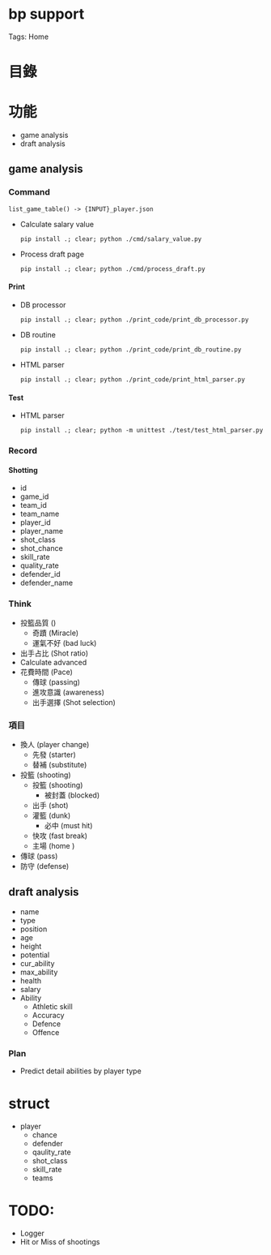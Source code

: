 # bp support

Tags: Home

# 目錄

# 功能

- game analysis
- draft analysis

## game analysis

### Command 

```
list_game_table() -> {INPUT}_player.json
```

- Calculate salary value
    ```
    pip install .; clear; python ./cmd/salary_value.py
    ```

- Process draft page
    ```
    pip install .; clear; python ./cmd/process_draft.py
    ```

#### Print

- DB processor
    ```
    pip install .; clear; python ./print_code/print_db_processor.py
    ```

- DB routine
    ```
    pip install .; clear; python ./print_code/print_db_routine.py
    ```

- HTML parser
    ```
    pip install .; clear; python ./print_code/print_html_parser.py
    ```

#### Test

- HTML parser
    ```
    pip install .; clear; python -m unittest ./test/test_html_parser.py
    ```

### Record

#### Shotting

- id
- game_id
- team_id
- team_name
- player_id
- player_name
- shot_class
- shot_chance
- skill_rate
- quality_rate
- defender_id
- defender_name

### Think

- 投籃品質 ()
    - 奇蹟 (Miracle)
    - 運氣不好 (bad luck)
- 出手占比 (Shot ratio)
- Calculate advanced
- 花費時間 (Pace)
    - 傳球 (passing)
    - 進攻意識 (awareness)
    - 出手選擇 (Shot selection)

### 項目

- 換人 (player change)
    - 先發 (starter)
    - 替補 (substitute)
- 投籃 (shooting)
    - 投籃 (shooting)
        - 被封蓋 (blocked)
    - 出手 (shot)
    - 灌籃 (dunk)
        - 必中 (must hit)
    - 快攻 (fast break)
    - 主場 (home )
- 傳球 (pass)
- 防守 (defense)

## draft analysis

- name
- type
- position
- age
- height
- potential
- cur_ability
- max_ability
- health
- salary
- Ability
    - Athletic skill
    - Accuracy
    - Defence
    - Offence

### Plan

- Predict detail abilities by player type

# struct

- player
    - chance
    - defender
    - qaulity_rate
    - shot_class
    - skill_rate
    - teams

# TODO:

- Logger
- Hit or Miss of shootings